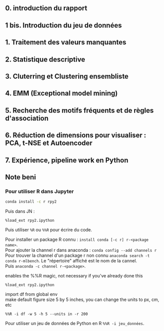 ## 0. introduction du rapport
## 1 bis. Introduction du jeu de données
## 1. Traitement des valeurs manquantes
## 2. Statistique descriptive
## 3. Cluterring et Clustering ensembliste
## 4. EMM (Exceptional model mining)
## 5. Recherche des motifs fréquents et de règles d'association
## 6. Réduction de dimensions pour visualiser : PCA, t-NSE et Autoencoder
## 7. Expérience, pipeline work en Python



## Note beni

### Pour utiliser R dans Jupyter
```sh
conda install -c r rpy2
```

Puis dans JN : 
```
%load_ext rpy2.ipython
```

Puis utiliser ```%R``` ou ```%%R``` pour écrire du code.

Pour installer un package R connu : `install conda [-c r] r-<package name>`.  
Pour ajouter la channel r dans anaconda : `conda config --add channels r`  
Pour trouver la channel d'un package r non connu `anaconda search -t conda r-mlbench`. Le "répertoire" affiché est le nom de la cannel.  
Puis `anaconda -c channel r-<package>`.    
    
enables the %%R magic, not necessary if you've already done this  
```
%load_ext rpy2.ipython
```
import df from global env  
make default figure size 5 by 5 inches, you can change the units to px, cm, etc  
```
%%R -i df -w 5 -h 5 --units in -r 200
```
Pour utiliser un jeu de données de Python en R `%%R -i jeu_données`.

